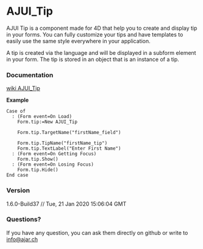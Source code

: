 # AJUI_Tip

AJUI Tip is a component made for 4D that help you to create and display tip in your forms. You can fully customize your tips and have templates to easily use the same style everywhere in your application.

A tip is created via the language and will be displayed in a subform element in your form. The tip is stored in an object that is an instance of a tip.

### Documentation

[wiki AJUI_Tip](https://github.com/AJARProject/AJUI_Tip/wiki)

**Example**

    Case of
      : (Form event=On Load)
        Form.tip:=New AJUI_Tip

        Form.tip.TargetName("firstName_field")

        Form.tip.TipName("firstName_tip")
        Form.tip.TextLabel("Enter First Name")
      : (Form event=On Getting Focus)
        Form.tip.Show()
      : (Form event=On Losing Focus)
        Form.tip.Hide()
    End case

### Version

1.6.0-Build37  // Tue, 21 Jan 2020 15:06:04 GMT

### Questions?

If you have any question, you can ask them directly on github or write to info@ajar.ch

